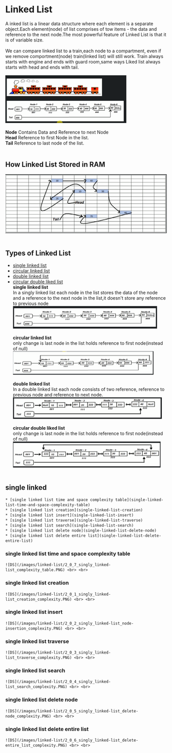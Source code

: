 # Linked List
A inked list is a linear data structure where each element is a separate object.Each element(node) of list comprises of tow items - the data and reference to the next node.The most powerful feature of Linked List is that it is of variable size.<br> <br>
We can compare linked list to a train,each node to a compartment, even if we remove comportment(node) train(linked list)  will still work.
Train always starts with engine and ends with guard room,same ways Liked list always starts with head and ends with tail.<br> <br>
![DS](/images/linked-list/1_linked-list.PNG) <br> <br>
**Node** Contains Data and Reference to next Node  <br>
**Head** Reference to first Node in the list. <br>
**Tail** Reference to last node of the list. <br> <br>
## How Linked List Stored in RAM
![DS](/images/linked-list/1_1_linked-list_RAM.PNG) <br> <br>
## Types of Linked List
* [single linked list](#single-linked-ist)
* [circular linked list](#circular-linked-list)
* [double linked list](#double-linked-list)
* [circular double liked list](#circular-double-liked-list)<br>
**single linked list**<br>
  In a singly linked list each node in the list stores the data of the node and a reference to the next node in the list,it doesn't store any reference to previous node<br>
![DS](/images/linked-list/2_0_singly_linked-list.PNG) <br> <br>
**circular linked list**<br>
  only change is last node in the list holds reference to first node(instead of null)<br>
![DS](/images/linked-list/2_1_circuler_singly_linked-list.PNG) <br> <br>
**double linked list**<br>
  In a double linked list each node consists of two reference, reference to previous node and reference to next node.<br>
![DS](/images/linked-list/3_0_double_linked-list.PNG) <br> <br>
**circular double liked list**<br>
  only change is last node in the list holds reference to first node(instead of null)<br>
![DS](/images/linked-list/3_1_circular_double_linked-list.PNG) <br> <br>

## single linked 
	* [single linked list time and space complexity table](single-linked-list-time-and-space-complexity-table)
	* [single linked list creation](single-linked-list-creation)
	* [single linked list insert](single-linked-list-insert)
	* [single linked list traverse](single-linked-list-traverse)
	* [single linked list search](single-linked-list-search)
	* [single linked list delete node](single-linked-list-delete-node)
	* [single linked list delete entire list](single-linked-list-delete-entire-list)
	
### single linked list time and space complexity table 
	![DS](/images/linked-list/2_0_7_singly_linked-list_complexity_table.PNG) <br> <br>
### single linked list creation 
	![DS](/images/linked-list/2_0_1_singly_linked-list_creation_complexity.PNG) <br> <br>
### single linked list insert 
	![DS](/images/linked-list/2_0_2_singly_linked-list_node-insertion_complexity.PNG) <br> <br>
### single linked list traverse 
	![DS](/images/linked-list/2_0_3_singly_linked-list_traverse_complexity.PNG) <br> <br>
### single linked list search 
	![DS](/images/linked-list/2_0_4_singly_linked-list_search_complexity.PNG) <br> <br>
### single linked list delete node 
	![DS](/images/linked-list/2_0_5_singly_linked-list_delete-node_complexity.PNG) <br> <br>
### single linked list delete entire list 
	![DS](/images/linked-list/2_0_6_singly_linked-list_delete-entire_list_complexity.PNG) <br> <br>
